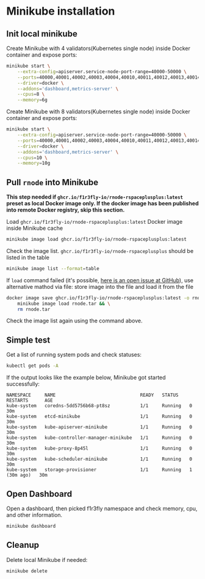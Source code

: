 # Minikube installation

## Init local minikube
Create Minikube with 4 validators(Kubernetes single node) inside Docker container and expose ports:
```sh
minikube start \
    --extra-config=apiserver.service-node-port-range=40000-50000 \
    --ports=40000,40001,40002,40003,40004,40010,40011,40012,40013,40014,40400,40401,40402,40403,40404,40410,40411,40412,40413,40414,40420,40421,40422,40423,40424,40430,40431,40432,40433,40434,40440,40441,40442,40443,40444 \
    --driver=docker \
    --addons='dashboard,metrics-server' \
    --cpus=8 \
    --memory=6g
```
Create Minikube with 8 validators(Kubernetes single node) inside Docker container and expose ports:
```sh
minikube start \
    --extra-config=apiserver.service-node-port-range=40000-50000 \
    --ports=40000,40001,40002,40003,40004,40010,40011,40012,40013,40014,40400,40401,40402,40403,40404,40410,40411,40412,40413,40414,40420,40421,40422,40423,40424,40430,40431,40432,40433,40434,40440,40441,40442,40443,40444 \
    --driver=docker \
    --addons='dashboard,metrics-server' \
    --cpus=10 \
    --memory=10g
```
## Pull `rnode` into Minikube
**This step needed if `ghcr.io/f1r3fly-io/rnode-rspaceplusplus:latest` preset as local Docker image only. If the docker image has been published into remote Docker registry, skip this section.**

Load `ghcr.io/f1r3fly-io/rnode-rspaceplusplus:latest` Docker image inside Minikube cache
```sh
minikube image load ghcr.io/f1r3fly-io/rnode-rspaceplusplus:latest
```
Check the image list. `ghcr.io/f1r3fly-io/rnode-rspaceplusplus` should be listed in the table
```sh
minikube image list --format=table
```
If `load` command failed (it's possible, [here is an open issue at GitHub](https://github.com/kubernetes/minikube/issues/18021)), use alternative mathod via file: store image into the file and load it from the file
```sh
docker image save ghcr.io/f1r3fly-io/rnode-rspaceplusplus:latest -o rnode.tar && \
    minikube image load rnode.tar && \
    rm rnode.tar
```
Check the image list again using the command above.
## Simple test
Get a list of running system pods and check statuses:
```sh
kubectl get pods -A
```
If the output looks like the example below, Minikube got started successfully:
```
NAMESPACE     NAME                               READY   STATUS    RESTARTS      AGE
kube-system   coredns-5dd5756b68-pt8sz           1/1     Running   0             30m
kube-system   etcd-minikube                      1/1     Running   0             30m
kube-system   kube-apiserver-minikube            1/1     Running   0             30m
kube-system   kube-controller-manager-minikube   1/1     Running   0             30m
kube-system   kube-proxy-8p45l                   1/1     Running   0             30m
kube-system   kube-scheduler-minikube            1/1     Running   0             30m
kube-system   storage-provisioner                1/1     Running   1 (30m ago)   30m
```

## Open Dashboard
Open a dashboard, then picked f1r3fly namespace and check memory, cpu, and other information.
```sh
minikube dashboard
```
## Cleanup
Delete local Minikube if needed:
```sh
minikube delete
```

